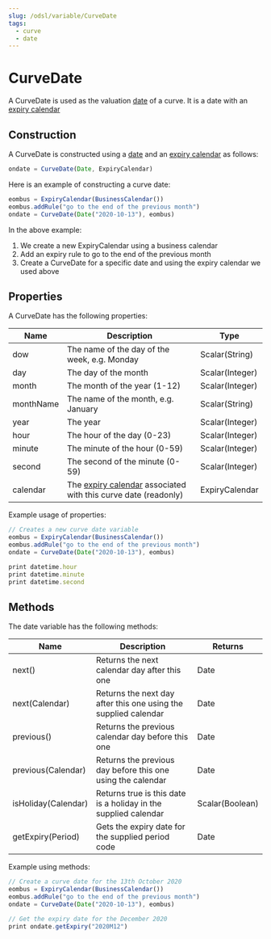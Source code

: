 ```yaml
---
slug: /odsl/variable/CurveDate
tags:
  - curve
  - date
---
```


CurveDate
=========================

A CurveDate is used as the valuation [date](Date) of a curve. It is a date with an [expiry calendar](ExpiryCalendar)

## Construction

A CurveDate is constructed using a [date](Date) and an [expiry calendar](ExpiryCalendar) as follows:
```js
ondate = CurveDate(Date, ExpiryCalendar)
```
Here is an example of constructing a curve date:
```js
eombus = ExpiryCalendar(BusinessCalendar())
eombus.addRule("go to the end of the previous month")
ondate = CurveDate(Date("2020-10-13"), eombus)
```
In the above example:

1.  We create a new ExpiryCalendar using a business calendar    
2.  Add an expiry rule to go to the end of the previous month    
3.  Create a CurveDate for a specific date and using the expiry calendar we used above
    
## Properties

A CurveDate has the following properties:

|**Name**|**Description**|**Type**|
|-|-|-|
|dow|The name of the day of the week, e.g. Monday|Scalar(String)|
|day|The day of the month|Scalar(Integer)|
|month|The month of the year (1-12)|Scalar(Integer)|
|monthName|The name of the month, e.g. January|Scalar(String)|
|year|The year|Scalar(Integer)|
|hour|The hour of the day (0-23)|Scalar(Integer)|
|minute|The minute of the hour (0-59)|Scalar(Integer)|
|second|The second of the minute (0-59)|Scalar(Integer)|
|calendar|The [expiry calendar](ExpiryCalendar) associated with this curve date (readonly)|ExpiryCalendar|

Example usage of properties:
```js
// Creates a new curve date variable
eombus = ExpiryCalendar(BusinessCalendar())
eombus.addRule("go to the end of the previous month")
ondate = CurveDate(Date("2020-10-13"), eombus)

print datetime.hour
print datetime.minute
print datetime.second
```

## Methods

The date variable has the following methods:

|**Name**|**Description**|**Returns**|
|-|-|-|
|next()|Returns the next calendar day after this one|Date|
|next(Calendar)|Returns the next day after this one using the supplied calendar|Date|
|previous()|Returns the previous calendar day before this one|Date|
|previous(Calendar)|Returns the previous day before this one using the calendar|Date|
|isHoliday(Calendar)|Returns true is this date is a holiday in the supplied calendar|Scalar(Boolean)|
|getExpiry(Period)|Gets the expiry date for the supplied period code|Date|

Example using methods:
```js
// Create a curve date for the 13th October 2020
eombus = ExpiryCalendar(BusinessCalendar())
eombus.addRule("go to the end of the previous month")
ondate = CurveDate(Date("2020-10-13"), eombus)

// Get the expiry date for the December 2020
print ondate.getExpiry("2020M12")
```
